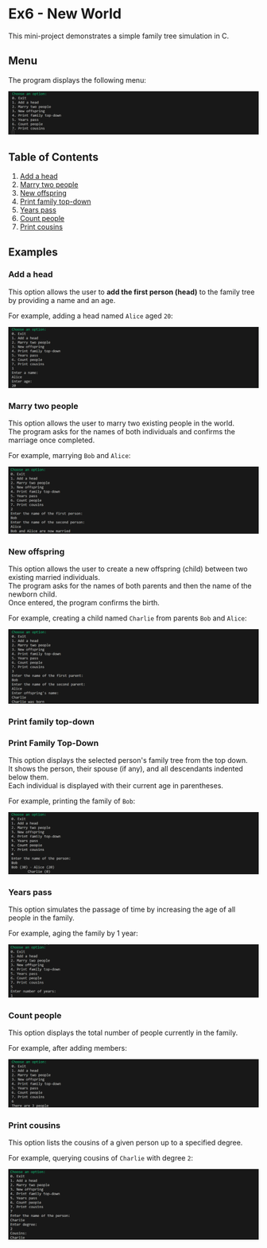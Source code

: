 # Ex6 - New World

This mini-project demonstrates a simple family tree simulation in C.

## Menu

The program displays the following menu:

![Menu Screenshot](images/menu.png)

## Table of Contents

1. [Add a head](#add-a-head)
2. [Marry two people](#marry-two-people)
3. [New offspring](#new-offspring)
4. [Print family top-down](#print-family-top-down)
5. [Years pass](#years-pass)
6. [Count people](#count-people)
7. [Print cousins](#print-cousins)

## Examples

### Add a head
This option allows the user to **add the first person (head)** to the family tree by providing a name and an age.

For example, adding a head named `Alice` aged `20`:

![Add Head Screenshot](images/add%20a%20head.png)

### Marry two people
This option allows the user to marry two existing people in the world.  
The program asks for the names of both individuals and confirms the marriage once completed.  

For example, marrying `Bob` and `Alice`:

![Marry Two People Screenshot](images/marry%20two%20people.png)

### New offspring
This option allows the user to create a new offspring (child) between two existing married individuals.  
The program asks for the names of both parents and then the name of the newborn child.  
Once entered, the program confirms the birth.  

For example, creating a child named `Charlie` from parents `Bob` and `Alice`:

![New Offspring Screenshot](images/new%20offspring.png)

### Print family top-down
### Print Family Top-Down
This option displays the selected person's family tree from the top down.  
It shows the person, their spouse (if any), and all descendants indented below them.  
Each individual is displayed with their current age in parentheses.  

For example, printing the family of `Bob`:

![Print Family Top-Down Screenshot](images/print%20family%20top%20down.png)

### Years pass
This option simulates the passage of time by increasing the age of all people in the family.  

For example, aging the family by 1 year:

![Years Pass Screenshot](images/years%20pass.png)

### Count people
This option displays the total number of people currently in the family.  

For example, after adding members:

![Count People Screenshot](images/count%20people.png)

### Print cousins
This option lists the cousins of a given person up to a specified degree.  

For example, querying cousins of `Charlie` with degree `2`:

![Print Cousins Screenshot](images/print%20cousins.png)